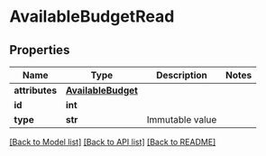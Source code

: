# AvailableBudgetRead

## Properties
Name | Type | Description | Notes
------------ | ------------- | ------------- | -------------
**attributes** | [**AvailableBudget**](AvailableBudget.md) |  | 
**id** | **int** |  | 
**type** | **str** | Immutable value | 

[[Back to Model list]](../README.md#documentation-for-models) [[Back to API list]](../README.md#documentation-for-api-endpoints) [[Back to README]](../README.md)


